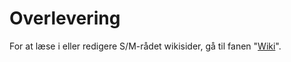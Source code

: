 # Overlevering

For at læse i eller redigere S/M-rådet wikisider, gå til fanen "[Wiki](https://github.com/SMRaadet/Overlevering/wiki)".
